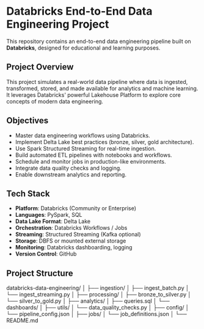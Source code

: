 # Databricks End-to-End Data Engineering Project

This repository contains an end-to-end data engineering pipeline built on **Databricks**, designed for educational and learning purposes.

## Project Overview

This project simulates a real-world data pipeline where data is ingested, transformed, stored, and made available for analytics and machine learning. It leverages Databricks' powerful Lakehouse Platform to explore core concepts of modern data engineering.

## Objectives

- Master data engineering workflows using Databricks.
- Implement Delta Lake best practices (bronze, silver, gold architecture).
- Use Spark Structured Streaming for real-time ingestion.
- Build automated ETL pipelines with notebooks and workflows.
- Schedule and monitor jobs in production-like environments.
- Integrate data quality checks and logging.
- Enable downstream analytics and reporting.

## Tech Stack

- **Platform**: Databricks (Community or Enterprise)
- **Languages**: PySpark, SQL
- **Data Lake Format**: Delta Lake
- **Orchestration**: Databricks Workflows / Jobs
- **Streaming**: Structured Streaming (Kafka optional)
- **Storage**: DBFS or mounted external storage 
- **Monitoring**: Databricks dashboarding, logging
- **Version Control**: GitHub

## Project Structure
databricks-data-engineering/
│
├── ingestion/
│ ├── ingest_batch.py
│ └── ingest_streaming.py
│
├── processing/
│ ├── bronze_to_silver.py
│ └── silver_to_gold.py
│
├── analytics/
│ ├── queries.sql
│ └── dashboards/
│
├── utils/
│ └── data_quality_checks.py
│
├── config/
│ └── pipeline_config.json
│
├── jobs/
│ └── job_definitions.json
│
└── README.md


